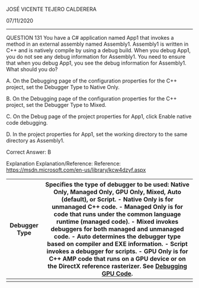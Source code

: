 JOSÉ VICENTE TEJERO CALDERERA

07/11/2020

_________________________________________________________

QUESTION 131
You have a C# application named App1 that invokes a method in an external assembly named Assembly1.
Assembly1 is written in C++ and is natively compile by using a debug build.
When you debug App1, you do not see any debug information for Assembly1.
You need to ensure that when you debug App1, you see the debug information for Assembly1.
What should you do?

A. On the Debugging page of the configuration properties for the C++ project, set the Debugger Type to Native Only.

B. On the Debugging page of the configuration properties for the C++ project, set the Debugger Type to Mixed.

C. On the Debug page of the project properties for App1, click Enable native code debugging.

D. In the project properties for App1, set the working directory to the same directory as Assembly1.

Correct Answer: B

Explanation
Explanation/Reference:
Reference: https://msdn.microsoft.com/en-us/library/kcw4dzyf.aspx





| **Debugger Type** | Specifies the type of debugger to be used: **Native Only**, **Managed Only**, **GPU Only**, **Mixed**, **Auto** (default), or **Script**.  - **Native Only** is for unmanaged C++ code.                                                                                                      - **Managed Only** is for code that runs under the common language runtime (managed code).                                                                                     - **Mixed** invokes debuggers for both managed and unmanaged code.                                                                       - **Auto** determines the debugger type based on compiler and EXE information.                                                                                                             - **Script** invokes a debugger for scripts.                                                                                                                               - **GPU Only** is for C++ AMP code that runs on a GPU device or on the DirectX reference rasterizer.                                                                            See [Debugging GPU Code](https://docs.microsoft.com/es-es/previous-versions/visualstudio/visual-studio-2015/debugger/debugging-gpu-code?view=vs-2015). |
| ----------------- | ------------------------------------------------------------ |
|                   |                                                              |